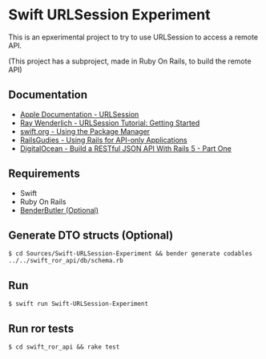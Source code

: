 # Swift URLSession Experiment

This is an epxerimental project to try to use URLSession to access a remote API.

(This project has a subproject, made in Ruby On Rails, to build the remote API)

## Documentation

- [Apple Documentation - URLSession](https://developer.apple.com/documentation/foundation/nsurlsession?language=objc)
- [Ray Wenderlich - URLSession Tutorial: Getting Started](https://www.raywenderlich.com/3244963-urlsession-tutorial-getting-started)
- [swift.org - Using the Package Manager](https://swift.org/getting-started/#using-the-package-manager)
- [RailsGudies - Using Rails for API-only Applications](https://guides.rubyonrails.org/api_app.html)
- [DigitalOcean - Build a RESTful JSON API With Rails 5 - Part One](https://www.digitalocean.com/community/tutorials/build-a-restful-json-api-with-rails-5-part-one)

## Requirements
- Swift
- Ruby On Rails
- [BenderButler (Optional)](https://github.com/madcato/BenderButler)

## Generate DTO structs (Optional)

    $ cd Sources/Swift-URLSession-Experiment && bender generate codables ../../swift_ror_api/db/schema.rb

## Run

    $ swift run Swift-URLSession-Experiment

## Run ror tests

    $ cd swift_ror_api && rake test

